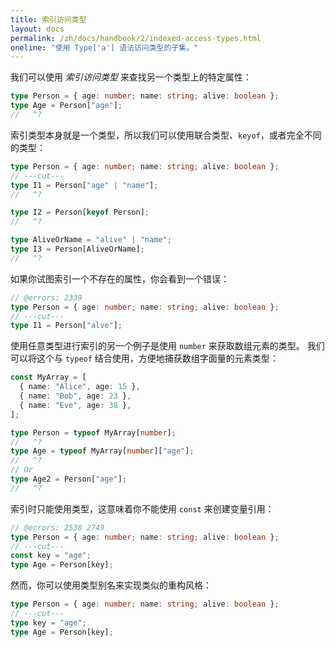 ```yaml
---
title: 索引访问类型
layout: docs
permalink: /zh/docs/handbook/2/indexed-access-types.html
oneline: "使用 Type['a'] 语法访问类型的子集。"
---
```


我们可以使用 _索引访问类型_ 来查找另一个类型上的特定属性：

```ts twoslash
type Person = { age: number; name: string; alive: boolean };
type Age = Person["age"];
//   ^?
```

索引类型本身就是一个类型，所以我们可以使用联合类型、`keyof`，或者完全不同的类型：

```ts twoslash
type Person = { age: number; name: string; alive: boolean };
// ---cut---
type I1 = Person["age" | "name"];
//   ^?

type I2 = Person[keyof Person];
//   ^?

type AliveOrName = "alive" | "name";
type I3 = Person[AliveOrName];
//   ^?
```

如果你试图索引一个不存在的属性，你会看到一个错误：

```ts twoslash
// @errors: 2339
type Person = { age: number; name: string; alive: boolean };
// ---cut---
type I1 = Person["alve"];
```

使用任意类型进行索引的另一个例子是使用 `number` 来获取数组元素的类型。
我们可以将这个与 `typeof` 结合使用，方便地捕获数组字面量的元素类型：

```ts twoslash
const MyArray = [
  { name: "Alice", age: 15 },
  { name: "Bob", age: 23 },
  { name: "Eve", age: 38 },
];

type Person = typeof MyArray[number];
//   ^?
type Age = typeof MyArray[number]["age"];
//   ^?
// Or
type Age2 = Person["age"];
//   ^?
```

索引时只能使用类型，这意味着你不能使用 `const` 来创建变量引用：

```ts twoslash
// @errors: 2538 2749
type Person = { age: number; name: string; alive: boolean };
// ---cut---
const key = "age";
type Age = Person[key];
```

然而，你可以使用类型别名来实现类似的重构风格：

```ts twoslash
type Person = { age: number; name: string; alive: boolean };
// ---cut---
type key = "age";
type Age = Person[key];
```
